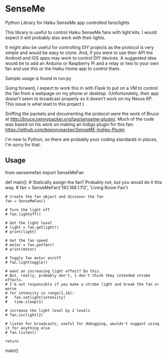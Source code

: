 # SenseMe
Python Library for Haiku SenseMe app controlled fans/lights

This library is useful to control Haiku SenseMe fans with light kits. I would expect it will probably also work with their lights.

It might also be useful for controlling DIY projects as the protocol is very simple and would be easy to clone. And, if you were to use their API the Android and iOS apps may work to control DIY devices. A suggested idea would be to add an Arduino or Raspberry Pi and a relay or two to your own fan and use this or the Haiku Home app to control them.

Sample usage is found in run.py

Going forward, I expect to work this in with Flask to put on a VM to control the fan from a webpage on my phone or desktop. (Unfortunately, their app doesn't seem to broadcast properly so it doesn't work on my Nexus 6P. This issue is what lead to this project.)

Sniffing the packets and documenting the protocol were the work of Bruce at http://bruce.pennypacker.org/tag/senseme-plugin/. Much of the code was based on his work on making an Indigo plugin for this fan: https://github.com/bpennypacker/SenseME-Indigo-Plugin

I'm new to Python, so there are probably poor coding standards in places, I'm sorry for that.

## Usage
from sensemefan import SenseMeFan

  def main():
    # Statically assign the fan? Probably not, but you would do it this way.
    # fan = SenseMeFan('192.168.1.112', 'Living Room Fan')
    
    # Create the fan object and discover the fan
    fan = SenseMeFan()

    # Turn the light off
    # fan.lightoff()
    
    # Get the light level
    # light = fan.getlight()
    # print(light)

    # Get the fan speed
    # motor = fan.getfan()
    # print(motor)

    # Toggle fan motor on/off
    # fan.lighttoggle()

    # want an increasing light effect? Do this.
    # But, really, probably don't, I don't think they intended strobe effects.
    # I'm not responsible if you make a strobe light and break the fan or worse
    # for intensity in range(1,16):
    #   fan.setlight(intensity)
    #   time.sleep(1)

    # increase the light level by 2 levels
    # fan.inclight(2)

    # listen for broadcasts, useful for debugging, wouldn't suggest using it for anything else
    # fan.listen()

    return

main()
